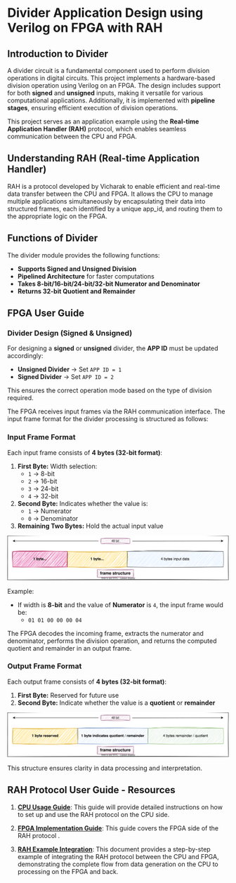 # Divider Application Design using Verilog on FPGA with RAH

## Introduction to Divider
A divider circuit is a fundamental component used to perform division operations in digital circuits. This project implements a hardware-based division operation using Verilog on an FPGA. The design includes support for both **signed** and **unsigned** inputs, making it versatile for various computational applications. Additionally, it is implemented with **pipeline stages**, ensuring efficient execution of division operations.

This project serves as an application example using the **Real-time Application Handler (RAH)** protocol, which enables seamless communication between the CPU and FPGA.

## Understanding RAH (Real-time Application Handler)
RAH is a protocol developed by Vicharak to enable efficient and real-time data transfer between the CPU and FPGA. It allows the CPU to manage multiple applications simultaneously by encapsulating their data into structured frames, each identified by a unique app_id, and routing them to the appropriate logic on the FPGA.

## Functions of Divider
The divider module provides the following functions:

- **Supports Signed and Unsigned Division**
- **Pipelined Architecture** for faster computations
- **Takes 8-bit/16-bit/24-bit/32-bit Numerator and Denominator**
- **Returns 32-bit Quotient and Remainder**

## FPGA User Guide

### Divider Design (Signed & Unsigned)

For designing a **signed** or **unsigned** divider, the **APP ID** must be updated accordingly:
- **Unsigned Divider** → Set `APP ID = 1`
- **Signed Divider** → Set `APP ID = 2`

This ensures the correct operation mode based on the type of division required.

The FPGA receives input frames via the RAH communication interface. The input frame format for the divider processing is structured as follows:

### Input Frame Format
Each input frame consists of **4 bytes (32-bit format)**:
1. **First Byte:** Width selection:
   - `1` → 8-bit
   - `2` → 16-bit
   - `3` → 24-bit
   - `4` → 32-bit
2. **Second Byte:** Indicates whether the value is:
   - `1` → Numerator
   - `0` → Denominator
3. **Remaining Two Bytes:** Hold the actual input value

<div align="center">

![image](images/input_data_frame_structure.svg)

</div>

Example:
- If width is **8-bit** and the value of **Numerator** is `4`, the input frame would be:
  - `01 01 00 00 00 04`


The FPGA decodes the incoming frame, extracts the numerator and denominator, performs the division operation, and returns the computed quotient and remainder in an output frame.

### Output Frame Format
Each output frame consists of **4 bytes (32-bit format)**:
1. **First Byte:** Reserved for future use
2. **Second Byte:** Indicate whether the value is a **quotient** or **remainder**

<div align="center">

![image](images/output_data_frame_structure.svg)

</div>

This structure ensures clarity in data processing and interpretation.

## RAH Protocol User Guide - Resources

1. **[CPU Usage Guide](https://github.com/vicharak-in/rah-bit/blob/master/docs/cpu-usage-guide.md)**:
   This guide will provide detailed instructions on how to set up and use the RAH protocol on the CPU side.

2. **[FPGA Implementation Guide](https://github.com/vicharak-in/rah-bit/blob/master/docs/fpga-implementation.md)**:
   This guide covers the FPGA side of the RAH protocol .

3. **[RAH Example Integration](https://github.com/vicharak-in/rah-bit/blob/master/docs/rah-example-integration.md)**:
   This document provides a step-by-step example of integrating the RAH protocol between the CPU and FPGA, demonstrating the complete flow from data generation on the CPU to processing on the FPGA and back.
